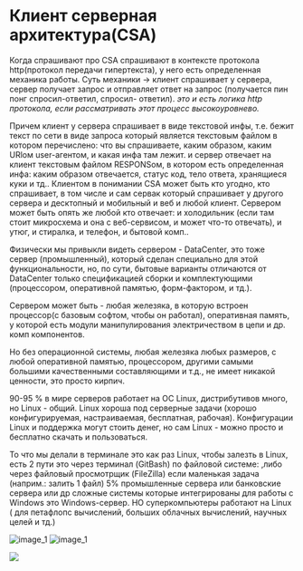 # Клиент серверная архитектура(CSA)

Когда спрашивают про CSA спрашивают в контексте протокола http(протокол передачи гипертекста), у него есть определенная механика работы.
Суть механики -> клиент спрашивает у сервера, сервер получает запрос и отправляет ответ на запрос (получается пин понг спросил-ответил, спросил- ответил).
*это и есть логика http протокола, если рассматривать этот процесс высокоуровнево.*  

Причем клиент у сервера спрашивает в виде текстовой инфы, т.е. бежит текст по сети в виде запроса который является текстовым файлом в котором перечислено:
что вы спрашиваете, 
каким образом, 
каким URlом 
user-агентом, 
и какая инфа там лежит.
и сервер отвечает на клиент текстовым файлом RESPONSом, в котором есть определенная инфа:
каким образом отвечается, 
статус код, 
тело ответа, 
хранящиеся куки и тд..
Клиентом в понимании CSA может быть кто угодно, кто спрашивает, в том числе и сам сервак который спрашивает у другого сервера и десктопный и мобильный и веб и любой клиент.
Сервером может быть опять же любой кто отвечает: и холодильник (если там стоит микросхема и она с веб-сервисом, и может что-то отвечать), и утюг, и стиралка, и телефон, и бытовой комп..

Физически мы привыкли видеть сервером - DataCenter, это тоже сервер (промышленный), который сделан специально для этой функциональности, но, по сути, бытовые варианты отличаются от DataCenter только спецификацией сборки и комплектующими (процессором, оперативной памятью, форм-фактором, и тд.).

Сервером может быть - любая железяка, в которую встроен процессор(с базовым софтом, чтобы он работал), оперативная память, у которой есть модули манипулирования электричеством в цепи и др. комп компонентов.

Но без операционной системы, любая железяка любых размеров, с любой оперативной памятью, процессором, другими самыми большими качественными составляющими и т.д., не имеет никакой ценности, это просто кирпич.

90-95 % в мире серверов работает на ОС Linux, дистрибутивов много, но Linux - общий. Linux хороша под серверные задачи (хорошо конфигурируемая, настраиваемая, бесплатная, рабочая). Конфигурации Linux и поддержка могут стоить денег, но сам Linux - можно просто и бесплатно скачать и пользоваться. 

То что мы делали в терминале это как раз Linux, чтобы залезть в Linux, есть 2 пути это 
через терминал (GitBash) по файловой системе:
,либо 
через файловый просмотрщик (FileZilla) если маленькая задача (наприм.: залить 1 файл)
5% промышленные сервера или банковские сервера или др сложные системы которые интегрированы для работы с Windows это Windows-сервер.
НО суперкомпьютеры работают на Linux ( для петафлопс вычислений, больших облачных вычислений, научных целей и тд.)

![image_1](C:\Users\huawei\Downloads\CSA_1.jpg)
![image_1](C:/Users/huawei/Downloads/CSA_1.jpg)

<img src="file:///C:/Users/huawei/Downloads/CSA_1.jpg" />


